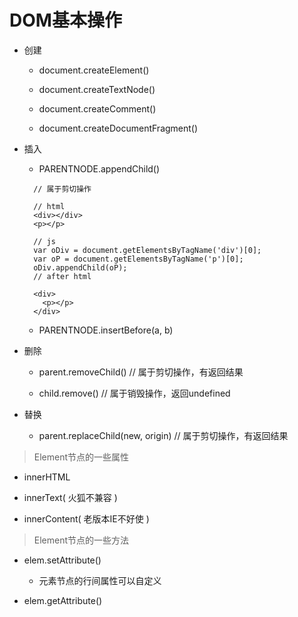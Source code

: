 # DOM基本操作

- 创建

  - document.createElement()

  - document.createTextNode()

  - document.createComment()

  - document.createDocumentFragment()

- 插入

  - PARENTNODE.appendChild()

  ```
    // 属于剪切操作

    // html
    <div></div>
    <p></p>

    // js
    var oDiv = document.getElementsByTagName('div')[0];
    var oP = document.getElementsByTagName('p')[0];
    oDiv.appendChild(oP);
    // after html

    <div>
      <p></p>
    </div>
  ```

  - PARENTNODE.insertBefore(a, b)

- 删除

  - parent.removeChild() // 属于剪切操作，有返回结果

  - child.remove() // 属于销毁操作，返回undefined

- 替换

  - parent.replaceChild(new, origin) // 属于剪切操作，有返回结果

> Element节点的一些属性

- innerHTML

- innerText( 火狐不兼容 )

- innerContent( 老版本IE不好使 )

> Element节点的一些方法

- elem.setAttribute()

  - 元素节点的行间属性可以自定义

- elem.getAttribute()
